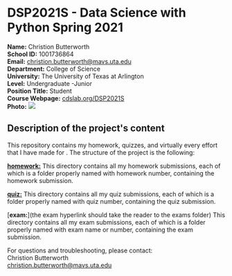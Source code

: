 # DSP2021S - Data Science with Python Spring 2021

**Name:** Christion Butterworth  
**School ID:** 1001736864  
**Email:** christion.butterworth@mavs.uta.edu  
**Department:** College of Science  
**University:** The University of Texas at Arlington  
**Level:** Undergraduate -Junior  
**Position Title:** Student  
**Course Webpage:** [cdslab.org/DSP2021S](https://www.cdslab.org/DSP2021S)  
**Photo:** 
![](link)

## Description of the project's content
This repository contains my homework, quizzes, and virtually every effort that I have made for <course name>. The structure of the project is the following:

   [**homework:**](https://github.com/soggy-waffle/DATA1401/tree/main/Homework)
    This directory contains all my homework submissions, each of which is a folder properly named with homework number, containing the homework submission.

   [**quiz:**](https://github.com/soggy-waffle/DATA1401/tree/main/Quizes)
   This directory contains all my quiz submissions, each of which is a folder properly named with quiz number, containing the quiz submission.

   [**exam:**](the exam hyperlink should take the reader to the exams folder)
   This directory contains all my exam submissions, each of which is a folder properly named with exam name or number, containing the exam submission.

For questions and troubleshooting, please contact:  
Christion Butterworth  
christion.butterworth@mavs.uta.edu

